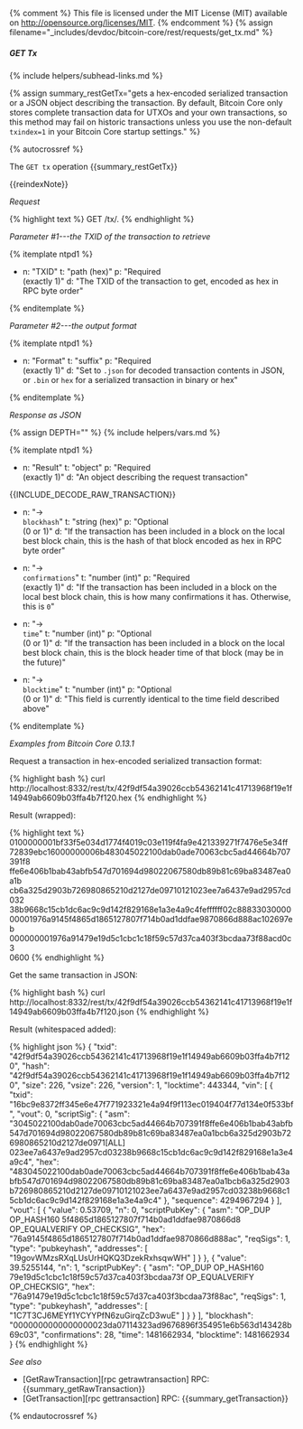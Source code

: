 {% comment %}
This file is licensed under the MIT License (MIT) available on
http://opensource.org/licenses/MIT.
{% endcomment %}
{% assign filename="_includes/devdoc/bitcoin-core/rest/requests/get_tx.md" %}

##### GET Tx
{% include helpers/subhead-links.md %}

{% assign summary_restGetTx="gets a hex-encoded serialized transaction or a JSON object describing the transaction. By default, Bitcoin Core only stores complete transaction data for UTXOs and your own transactions, so this method may fail on historic transactions unless you use the non-default `txindex=1` in your Bitcoin Core startup settings." %}

{% autocrossref %}

The `GET tx` operation {{summary_restGetTx}}

{{reindexNote}}

*Request*

{% highlight text %}
GET /tx/<txid>.<format>
{% endhighlight %}

*Parameter #1---the TXID of the transaction to retrieve*

{% itemplate ntpd1 %}
- n: "TXID"
  t: "path (hex)"
  p: "Required<br>(exactly 1)"
  d: "The TXID of the transaction to get, encoded as hex in RPC byte order"

{% enditemplate %}

*Parameter #2---the output format*

{% itemplate ntpd1 %}
- n: "Format"
  t: "suffix"
  p: "Required<br>(exactly 1)"
  d: "Set to `.json` for decoded transaction contents in JSON, or `.bin` or `hex` for a serialized transaction in binary or hex"

{% enditemplate %}

*Response as JSON*

{% assign DEPTH="" %}
{% include helpers/vars.md %}

{% itemplate ntpd1 %}
- n: "Result"
  t: "object"
  p: "Required<br>(exactly 1)"
  d: "An object describing the request transaction"

{{INCLUDE_DECODE_RAW_TRANSACTION}}
- n: "→<br>`blockhash`"
  t: "string (hex)"
  p: "Optional<br>(0 or 1)"
  d: "If the transaction has been included in a block on the local best block chain, this is the hash of that block encoded as hex in RPC byte order"

- n: "→<br>`confirmations`"
  t: "number (int)"
  p: "Required<br>(exactly 1)"
  d: "If the transaction has been included in a block on the local best block chain, this is how many confirmations it has.  Otherwise, this is `0`"

- n: "→<br>`time`"
  t: "number (int)"
  p: "Optional<br>(0 or 1)"
  d: "If the transaction has been included in a block on the local best block chain, this is the block header time of that block (may be in the future)"

- n: "→<br>`blocktime`"
  t: "number (int)"
  p: "Optional<br>(0 or 1)"
  d: "This field is currently identical to the time field described above"

{% enditemplate %}

*Examples from Bitcoin Core 0.13.1*

Request a transaction in hex-encoded serialized transaction format:

{% highlight bash %}
curl http://localhost:8332/rest/tx/42f9df54a39026ccb54362141c41713968f19e1f14949ab6609b03ffa4b7f120.hex
{% endhighlight %}

Result (wrapped):

{% highlight text %}
0100000001bf33f5e034d1774f4019c03e119f4fa9e421339271f7476e5e34ff\
72839ebc16000000006b483045022100dab0ade70063cbc5ad44664b707391f8\
ffe6e406b1bab43abfb547d701694d98022067580db89b81c69ba83487ea0a1b\
cb6a325d2903b726980865210d2127de09710121023ee7a6437e9ad2957cd032\
38b9668c15cb1dc6ac9c9d142f829168e1a3e4a9c4feffffff02c88833030000\
00001976a9145f4865d1865127807f714b0ad1ddfae9870866d888ac102697eb\
000000001976a91479e19d5c1cbc1c18f59c57d37ca403f3bcdaa73f88acd0c3\
0600
{% endhighlight %}

Get the same transaction in JSON:

{% highlight bash %}
curl http://localhost:8332/rest/tx/42f9df54a39026ccb54362141c41713968f19e1f14949ab6609b03ffa4b7f120.json
{% endhighlight %}

Result (whitespaced added):

{% highlight json %}
{
  "txid": "42f9df54a39026ccb54362141c41713968f19e1f14949ab6609b03ffa4b7f120",
  "hash": "42f9df54a39026ccb54362141c41713968f19e1f14949ab6609b03ffa4b7f120",
  "size": 226,
  "vsize": 226,
  "version": 1,
  "locktime": 443344,
  "vin": [
    {
      "txid": "16bc9e8372ff345e6e47f771923321e4a94f9f113ec019404f77d134e0f533bf",
      "vout": 0,
      "scriptSig": {
        "asm": "3045022100dab0ade70063cbc5ad44664b707391f8ffe6e406b1bab43abfb547d701694d98022067580db89b81c69ba83487ea0a1bcb6a325d2903b726980865210d2127de0971[ALL] 023ee7a6437e9ad2957cd03238b9668c15cb1dc6ac9c9d142f829168e1a3e4a9c4",
        "hex": "483045022100dab0ade70063cbc5ad44664b707391f8ffe6e406b1bab43abfb547d701694d98022067580db89b81c69ba83487ea0a1bcb6a325d2903b726980865210d2127de09710121023ee7a6437e9ad2957cd03238b9668c15cb1dc6ac9c9d142f829168e1a3e4a9c4"
      },
      "sequence": 4294967294
    }
  ],
  "vout": [
    {
      "value": 0.53709,
      "n": 0,
      "scriptPubKey": {
        "asm": "OP_DUP OP_HASH160 5f4865d1865127807f714b0ad1ddfae9870866d8 OP_EQUALVERIFY OP_CHECKSIG",
        "hex": "76a9145f4865d1865127807f714b0ad1ddfae9870866d888ac",
        "reqSigs": 1,
        "type": "pubkeyhash",
        "addresses": [
          "19govWMzsRXqLUsUrHQKQ3DzekRxhsqwWH"
        ]
      }
    },
    {
      "value": 39.5255144,
      "n": 1,
      "scriptPubKey": {
        "asm": "OP_DUP OP_HASH160 79e19d5c1cbc1c18f59c57d37ca403f3bcdaa73f OP_EQUALVERIFY OP_CHECKSIG",
        "hex": "76a91479e19d5c1cbc1c18f59c57d37ca403f3bcdaa73f88ac",
        "reqSigs": 1,
        "type": "pubkeyhash",
        "addresses": [
          "1C7T3CJ6MEYf1YCYYPfN6zuGirqZcD3wuE"
        ]
      }
    }
  ],
  "blockhash": "0000000000000000023da07114323ad9676896f354951e6b563d143428b69c03",
  "confirmations": 28,
  "time": 1481662934,
  "blocktime": 1481662934
}
{% endhighlight %}

*See also*

* [GetRawTransaction][rpc getrawtransaction] RPC: {{summary_getRawTransaction}}
* [GetTransaction][rpc gettransaction] RPC: {{summary_getTransaction}}

{% endautocrossref %}
